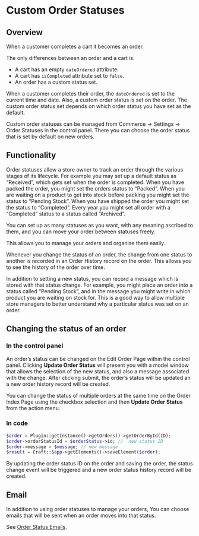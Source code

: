 # Custom Order Statuses

## Overview

When a customer completes a cart it becomes an order.

The only differences between an order and a cart is:

- A cart has an empty `dateOrdered` attribute.
- A cart has `isCompleted` attribute set to `false`.
- An order has a custom status set.

When a customer completes their order, the `dateOrdered` is set to the current time and date. Also, a custom order status is set on the order. The custom order status set depends on which order status you have set as the default.

Custom order statuses can be managed from Commerce → Settings → Order Statuses in the control panel. There you can choose the order status that is set by default on new orders.

## Functionality

Order statuses allow a store owner to track an order through the various stages of its lifecycle. For example you may set up a default status as “Received”, which gets set when the order is completed. When you have packed the order, you might set the orders status to “Packed”. When you are waiting on a product to get into stock before packing you might set the status to “Pending Stock”. When you have shipped the order you might set the status to “Completed”. Every year you might set all order with a “Completed” status to a status called “Archived”.

You can set up as many statuses as you want, with any meaning ascribed to them, and you can move your order between statuses freely.

This allows you to manage your orders and organise them easily.

Whenever you change the status of an order, the change from one status to another is recorded in an Order History record on the order. This allows you to see the history of the order over time.

In addition to setting a new status, you can record a message which is stored with that status change. For example, you might place an order into a status called “Pending Stock”, and in the message you might write in which product you are waiting on stock for. This is a good way to allow multiple store managers to better understand why a particular status was set on an order.

## Changing the status of an order

### In the control panel

An order’s status can be changed on the Edit Order Page within the control panel. Clicking **Update Order Status** will present you with a model window that allows the selection of the new status, and also a message associated with the change. After clicking submit, the order’s status will be updated an a new order history record will be created.

You can change the status of multiple orders at the same time on the Order Index Page using the checkbox selection and then **Update Order Status** from the action menu.

### In code

```php
$order = Plugin::getInstance()->getOrders()->getOrderById(ID);
$order->orderStatusId = $orderStatus->id; //  new status ID
$order->message = $message; // new message
$result = Craft::$app->getElements()->saveElement($order);
```

By updating the order status ID on the order and saving the order, the status change event will be triggered and a new order status history record will be created.

## Email

In addition to using order statuses to manage your orders, You can choose emails that will be sent when an order moves into that status.

See [Order Status Emails](order-status-emails.md).

